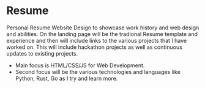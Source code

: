 # Resume
Personal Resume Website Design to showcase work history and web design and abilities. 
On the landing page will be the tradional Resume template and experience and then will include links to the various projects that I have worked on. 
This will include hackathon projects as well as continuous updates to existing projects. 
* Main focus is HTML/CSS/JS for Web Development. 
* Second focus will be the various technologies and languages like Python, Rust, Go as I try and learn more. 
